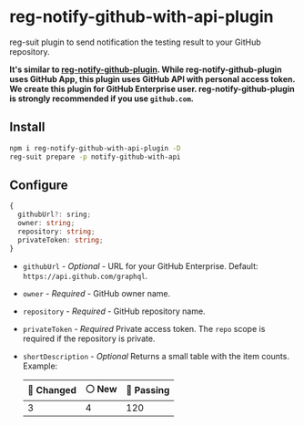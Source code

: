 # reg-notify-github-with-api-plugin

reg-suit plugin to send notification the testing result to your GitHub repository.

**It's similar to [reg-notify-github-plugin](https://www.npmjs.com/package/reg-notify-github-plugin). While reg-notify-github-plugin uses GitHub App, this plugin uses GitHub API with personal access token.
We create this plugin for GitHub Enterprise user. reg-notify-github-plugin is strongly recommended if you use `github.com`.**

## Install

```sh
npm i reg-notify-github-with-api-plugin -D
reg-suit prepare -p notify-github-with-api
```

## Configure

```ts
{
  githubUrl?: sring;
  owner: string;
  repository: string;
  privateToken: string;
}
```

- `githubUrl` - _Optional_ - URL for your GitHub Enterprise. Default: `https://api.github.com/graphql`.
- `owner` - _Required_ - GitHub owner name.
- `repository` - _Required_ - GitHub repository name.
- `privateToken` - _Required_ Private access token. The `repo` scope is required if the repository is private.
- `shortDescription` - _Optional_ Returns a small table with the item counts.
  Example:

  | 🔴 Changed | ⚪️ New | 🔵 Passing |
  | ---------- | ------- | ---------- |
  | 3          | 4       | 120        |
